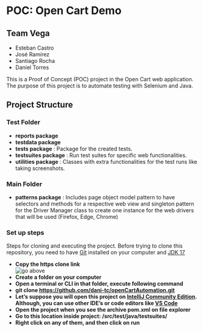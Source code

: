 # POC: Open Cart Demo

## Team Vega 
- Esteban Castro
- José Ramírez
- Santiago Rocha
- Daniel Torres

This is a Proof of Concept (POC) project in the Open Cart web application. The purpose of this project is to automate testing with Selenium and Java.

## Project Structure

### Test Folder
- **reports package** 
- **testdata package**
- **tests package** : Package for the created tests.
- **testsuites package** : Run test suites for specific web functionalities.
- **utilities package** : Classes with extra functionalities for the test runs like taking screenshots.

### Main Folder
- **patterns package** : Includes page object model pattern to have selectors and methods for a respective web view and singleton pattern for the Driver Manager class to create one instance for the web drivers that will be used (Firefox, Edge, Chrome)

### Set up steps
Steps for cloning and executing the project. Before trying to clone this repository, you need to have [Git](https://git-scm.com/) installed on your computer and [JDK 17](https://www.oracle.com/java/technologies/javase/jdk17-archive-downloads.html)

- **Copy the https clone link** <br> ![go above](https://media.geeksforgeeks.org/wp-content/uploads/20221126085739/clone.png)
- **Create a folder on your computer**
- **Open a terminal or CLI in that folder, execute following command**
- **git clone https://github.com/dani-tc/openCartAutomation.git**
- **Let’s suppose you will open this project on [IntelliJ Community Edition](https://www.jetbrains.com/idea/download). Although, you can use other IDE’s or code editors like [VS Code](https://code.visualstudio.com/)**
- **Open the project when you see the archive pom.xml on file explorer**
- **Go to this location inside project: /src/test/java/testsuites/**
- **Right click on any of them, and then click on run**
